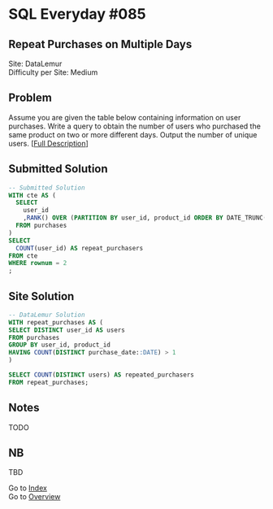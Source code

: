 # SQL Everyday \#085

## Repeat Purchases on Multiple Days

Site: DataLemur\
Difficulty per Site: Medium

## Problem

Assume you are given the table below containing information on user purchases. Write a query to obtain the number of users who purchased the same product on two or more different days. Output the number of unique users. [[Full Description](https://datalemur.com/questions/sql-repeat-purchases)]

## Submitted Solution

```sql
-- Submitted Solution
WITH cte AS (
  SELECT
    user_id
    ,RANK() OVER (PARTITION BY user_id, product_id ORDER BY DATE_TRUNC('day', purchase_date) ASC) AS rownum
  FROM purchases
)
SELECT
  COUNT(user_id) AS repeat_purchasers
FROM cte
WHERE rownum = 2
;
```

## Site Solution

```sql
-- DataLemur Solution 
WITH repeat_purchases AS (
SELECT DISTINCT user_id AS users
FROM purchases
GROUP BY user_id, product_id
HAVING COUNT(DISTINCT purchase_date::DATE) > 1
)

SELECT COUNT(DISTINCT users) AS repeated_purchasers
FROM repeat_purchases;
```

## Notes

TODO

## NB

TBD

Go to [Index](../?tab=readme-ov-file#index)\
Go to [Overview](../?tab=readme-ov-file)
